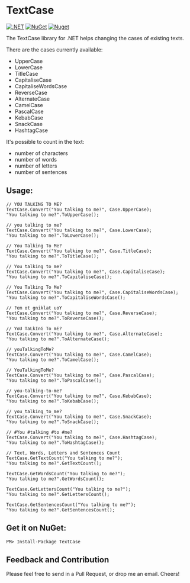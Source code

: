 # TextCase
[![.NET](https://github.com/ottorinobruni/TextCase/actions/workflows/textcase-tests.yml/badge.svg)](https://github.com/ottorinobruni/TextCase/actions/workflows/textcase-tests.yml)
[![NuGet](https://img.shields.io/nuget/v/TextCase.svg?style=flat-square)](https://www.nuget.org/packages/TextCase)
[![Nuget](https://img.shields.io/nuget/dt/TextCase)](https://www.nuget.org/packages/TextCase)

The TextCase library for .NET helps changing the cases of existing texts.

There are the cases currently available:
- UpperCase
- LowerCase
- TitleCase
- CapitaliseCase
- CapitaliseWordsCase
- ReverseCase
- AlternateCase
- CamelCase
- PascalCase
- KebabCase
- SnackCase
- HashtagCase

It's possible to count in the text:
- number of characters
- number of words
- number of letters
- number of sentences

## Usage:

```cscharp
// YOU TALKING TO ME?
TextCase.Convert("You talking to me?", Case.UpperCase);
"You talking to me?".ToUpperCase();

// you talking to me?
TextCase.Convert("You talking to me?", Case.LowerCase);
"You talking to me?".ToLowerCase();

// You Talking To Me?
TextCase.Convert("You talking to me?", Case.TitleCase);
"You talking to me?".ToTitleCase();

// You talking to me?
TextCase.Convert("You talking to me?", Case.CapitaliseCase);   
"You talking to me?".ToCapitaliseCase();

// You Talking To Me?
TextCase.Convert("You talking to me?", Case.CapitaliseWordsCase); 
"You talking to me?".ToCapitaliseWordsCase();

// ?em ot gniklat uoY
TextCase.Convert("You talking to me?", Case.ReverseCase);         
"You talking to me?".ToReverseCase();

// YoU TaLkInG To mE?
TextCase.Convert("You talking to me?", Case.AlternateCase);       
"You talking to me?".ToAlternateCase();

// youTalkingToMe?
TextCase.Convert("You talking to me?", Case.CamelCase);           
"You talking to me?".ToCamelCase();

// YouTalkingToMe?
TextCase.Convert("You talking to me?", Case.PascalCase);          
"You talking to me?".ToPascalCase();

// you-talking-to-me?
TextCase.Convert("You talking to me?", Case.KebabCase);           
"You talking to me?".ToKebabCase();

// you_talking_to_me?
TextCase.Convert("You talking to me?", Case.SnackCase);           
"You talking to me?".ToSnackCase();

// #You #talking #to #me?
TextCase.Convert("You talking to me?", Case.HashtagCase);   
"You talking to me?".ToHashtagCase();

// Text, Words, Letters and Sentences Count
TextCase.GetTextCount("You talking to me?");  
"You talking to me?".GetTextCount();  

TextCase.GetWordsCount("You talking to me?");
"You talking to me?".GetWordsCount();

TextCase.GetLettersCount("You talking to me?");
"You talking to me?".GetLettersCount();

TextCase.GetSentencesCount("You talking to me?");
"You talking to me?".GetSentencesCount();
```

## Get it on NuGet:

```cscharp
PM> Install-Package TextCase
```

## Feedback and Contribution
Please feel free to send in a Pull Request, or drop me an email. Cheers!
